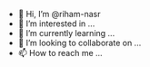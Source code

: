 - 👋 Hi, I’m @riham-nasr
- 👀 I’m interested in ...
- 🌱 I’m currently learning ...
- 💞️ I’m looking to collaborate on ...
- 📫 How to reach me ...

<!---
riham-nasr/riham-nasr is a ✨ special ✨ repository because its `README.md` (this file) appears on your GitHub profile.
You can click the Preview link to take a look at your changes.
--->
